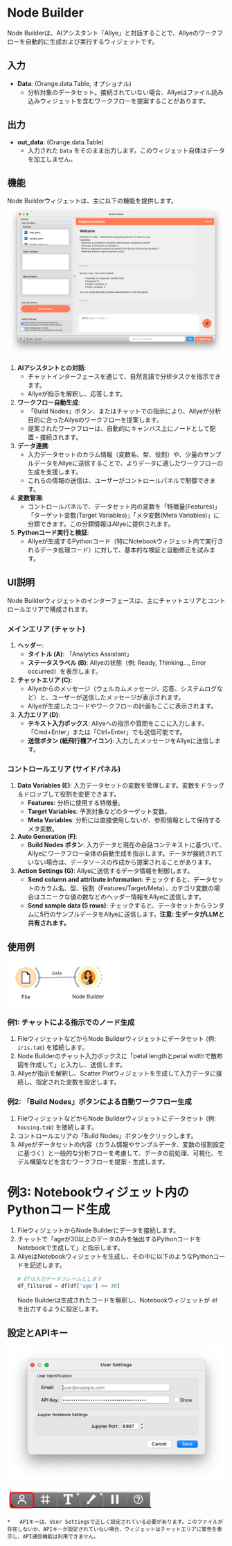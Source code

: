# Node Builder

Node Builderは、AIアシスタント「Allye」と対話することで、Allyeのワークフローを自動的に生成および実行するウィジェットです。

## 入力

- **Data**: (Orange.data.Table, オプショナル)
  - 分析対象のデータセット。接続されていない場合、Allyeはファイル読み込みウィジェットを含むワークフローを提案することがあります。

## 出力

- **out_data**: (Orange.data.Table)
  - 入力された `Data` をそのまま出力します。このウィジェット自体はデータを加工しません。

## 機能

Node Builderウィジェットは、主に以下の機能を提供します。
![Node builder overview](./imgs/nodebuilder_overview.png)


1.  **AIアシスタントとの対話**:
    *   チャットインターフェースを通じて、自然言語で分析タスクを指示できます。
    *   Allyeが指示を解釈し、応答します。
2.  **ワークフロー自動生成**:
    *   「Build Nodes」ボタン、またはチャットでの指示により、Allyeが分析目的に合ったAllyeのワークフローを提案します。
    *   提案されたワークフローは、自動的にキャンバス上にノードとして配置・接続されます。
3.  **データ連携**:
    *   入力データセットのカラム情報（変数名、型、役割）や、少量のサンプルデータをAllyeに送信することで、よりデータに適したワークフローの生成を支援します。
    *   これらの情報の送信は、ユーザーがコントロールパネルで制御できます。
4.  **変数管理**:
    *   コントロールパネルで、データセット内の変数を「特徴量(Features)」「ターゲット変数(Target Variables)」「メタ変数(Meta Variables)」に分類できます。この分類情報はAllyeに提供されます。
5.  **Pythonコード実行と検証**:
    *   Allyeが生成するPythonコード（特にNotebookウィジェット内で実行されるデータ処理コード）に対して、基本的な検証と自動修正を試みます。

## UI説明

Node Builderウィジェットのインターフェースは、主にチャットエリアとコントロールエリアで構成されます。

### メインエリア (チャット)

1.  **ヘッダー**:
    *   **タイトル (A)**: 「Analytics Assistant」
    *   **ステータスラベル (B)**: Allyeの状態（例: Ready, Thinking..., Error occurred）を表示します。
2.  **チャットエリア (C)**:
    *   Allyeからのメッセージ（ウェルカムメッセージ、応答、システムログなど）と、ユーザーが送信したメッセージが表示されます。
    *   Allyeが生成したコードやワークフローの計画もここに表示されます。
3.  **入力エリア (D)**:
    *   **テキスト入力ボックス**: Allyeへの指示や質問をここに入力します。「Cmd+Enter」または「Ctrl+Enter」でも送信可能です。
    *   **送信ボタン (紙飛行機アイコン)**: 入力したメッセージをAllyeに送信します。

### コントロールエリア (サイドパネル)

1.  **Data Variables (E)**:
    入力データセットの変数を管理します。変数をドラッグ＆ドロップして役割を変更できます。
    *   **Features**: 分析に使用する特徴量。
    *   **Target Variables**: 予測対象などのターゲット変数。
    *   **Meta Variables**: 分析には直接使用しないが、参照情報として保持するメタ変数。
2.  **Auto Generation (F)**:
    *   **Build Nodes ボタン**: 入力データと現在の会話コンテキストに基づいて、Allyeにワークフロー全体の自動生成を指示します。データが接続されていない場合は、データソースの作成から提案されることがあります。
3.  **Action Settings (G)**:
    Allyeに送信するデータ情報を制御します。
    *   **Send column and attribute information**: チェックすると、データセットのカラム名、型、役割（Features/Target/Meta）、カテゴリ変数の場合はユニークな値の数などのヘッダー情報をAllyeに送信します。
    *   **Send sample data (5 rows)**: チェックすると、データセットからランダムに5行のサンプルデータをAllyeに送信します。**注意: 生データがLLMと共有されます。**

## 使用例

![nodebuilder_flow](./imgs/nodebuilder_flow.png)


### 例1: チャットによる指示でのノード生成

1.  FileウィジェットなどからNode Builderウィジェットにデータセット (例: `iris.tab`) を接続します。
2.  Node Builderのチャット入力ボックスに「petal lengthとpetal widthで散布図を作成して」と入力し、送信します。
3.  Allyeが指示を解釈し、Scatter Plotウィジェットを生成して入力データに接続し、指定された変数を設定します。

### 例2: 「Build Nodes」ボタンによる自動ワークフロー生成

1.  FileウィジェットなどからNode Builderウィジェットにデータセット (例: `housing.tab`) を接続します。
2.  コントロールエリアの「Build Nodes」ボタンをクリックします。
3.  Allyeがデータセットの内容（カラム情報やサンプルデータ、変数の役割設定に基づく）と一般的な分析フローを考慮して、データの前処理、可視化、モデル構築などを含むワークフローを提案・生成します。


# 例3: Notebookウィジェット内のPythonコード生成

1.  FileウィジェットからNode Builderにデータを接続します。
2.  チャットで「ageが30以上のデータのみを抽出するPythonコードをNotebookで生成して」と指示します。
3.  AllyeはNotebookウィジェットを生成し、その中に以下のようなPythonコードを記述します。
    ```python
    # dfは入力データフレームとします
    df_filtered = df[df['age'] >= 30]
    ```
    Node Builderは生成されたコードを解釈し、Notebookウィジェットが `df` を出力するように設定します。


## 設定とAPIキー


![user_settings](./imgs/user_settings.png)

![user_setting_icon](./imgs/user_setting_icon.png)

    *   APIキーは、User Settingsで正しく設定されている必要があります。このファイルが存在しないか、APIキーが設定されていない場合、ウィジェットはチャットエリアに警告を表示し、API通信機能は利用できません。

